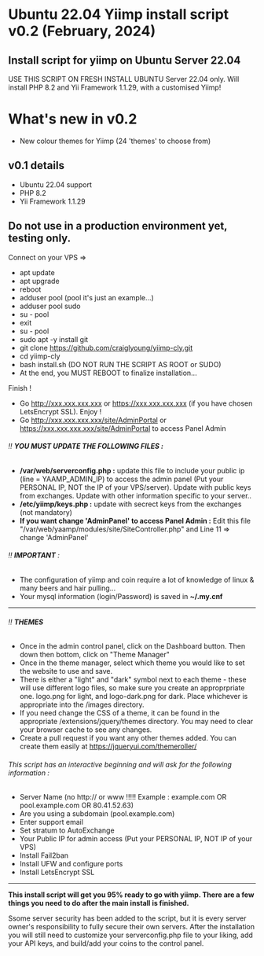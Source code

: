 # Ubuntu 22.04 Yiimp install script v0.2 (February, 2024)

## Install script for yiimp on Ubuntu Server 22.04
USE THIS SCRIPT ON FRESH INSTALL UBUNTU Server 22.04 only.
Will install PHP 8.2 and Yii Framework 1.1.29, with a customised Yiimp!

# What's new in v0.2
- New colour themes for Yiimp (24 'themes' to choose from)

## v0.1 details
- Ubuntu 22.04 support
- PHP 8.2
- Yii Framework 1.1.29

## Do not use in a production environment yet, testing only.

Connect on your VPS =>

- apt update
- apt upgrade
- reboot
- adduser pool (pool it's just an example...)
- adduser pool sudo
- su - pool
- exit
- su - pool
- sudo apt -y install git
- git clone https://github.com/craiglyoung/yiimp-cly.git
- cd yiimp-cly
- bash install.sh (DO NOT RUN THE SCRIPT AS ROOT or SUDO)
- At the end, you MUST REBOOT to finalize installation...

Finish !

- Go http://xxx.xxx.xxx.xxx or https://xxx.xxx.xxx.xxx (if you have chosen LetsEncrypt SSL). Enjoy !
- Go http://xxx.xxx.xxx.xxx/site/AdminPortal or https://xxx.xxx.xxx.xxx/site/AdminPortal to access Panel Admin

###### :bangbang: **YOU MUST UPDATE THE FOLLOWING FILES :**

- **/var/web/serverconfig.php :** update this file to include your public ip (line = YAAMP_ADMIN_IP) to access the admin panel (Put your PERSONAL IP, NOT the IP of your VPS/server). Update with public keys from exchanges. Update with other information specific to your server..
- **/etc/yiimp/keys.php :** update with secrect keys from the exchanges (not mandatory)
- **If you want change 'AdminPanel' to access Panel Admin :** Edit this file "/var/web/yaamp/modules/site/SiteController.php" and Line 11 => change 'AdminPanel'

###### :bangbang: **IMPORTANT** :

- The configuration of yiimp and coin require a lot of knowledge of linux & many beers and hair pulling...
- Your mysql information (login/Password) is saved in **~/.my.cnf**

---

###### :bangbang: **THEMES**
- Once in the admin control panel, click on the Dashboard button. Then down then bottom, click on "Theme Manager"
- Once in the theme manager, select which theme you would like to set the website to use and save.
- There is either a "light" and "dark" symbol next to each theme - these will use different logo files, so make sure you create an approprpriate one. logo.png for light, and logo-dark.png for dark. Place whichever is appropriate into the /images directory.
- If you need change the CSS of a theme, it can be found in the appropriate /extensions/jquery/themes directory. You may need to clear your browser cache to see any changes.
- Create a pull request if you want any other themes added. You can create them easily at https://jqueryui.com/themeroller/

###### This script has an interactive beginning and will ask for the following information :

- Server Name (no http:// or www !!!!! Example : example.com OR pool.example.com OR 80.41.52.63)
- Are you using a subdomain (pool.example.com)
- Enter support email
- Set stratum to AutoExchange
- Your Public IP for admin access (Put your PERSONAL IP, NOT IP of your VPS)
- Install Fail2ban
- Install UFW and configure ports
- Install LetsEncrypt SSL

---

**This install script will get you 95% ready to go with yiimp. There are a few things you need to do after the main install is finished.**

Ssome server security has been added to the script, but it is every server owner's responsibility to fully secure their own servers. After the installation you will still need to customize your serverconfig.php file to your liking, add your API keys, and build/add your coins to the control panel.
